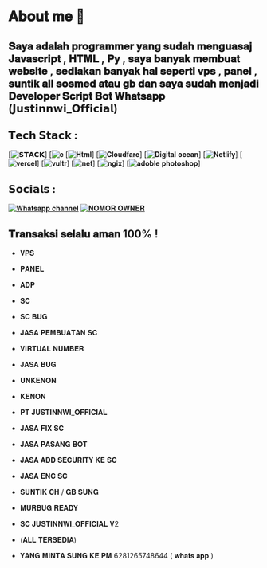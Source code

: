 # 𝐀𝐛𝐨𝐮𝐭 𝐦𝐞 💫

## 𝐒𝐚𝐲𝐚 𝐚𝐝𝐚𝐥𝐚𝐡 𝐩𝐫𝐨𝐠𝐫𝐚𝐦𝐦𝐞𝐫 𝐲𝐚𝐧𝐠 𝐬𝐮𝐝𝐚𝐡 𝐦𝐞𝐧𝐠𝐮𝐚𝐬𝐚𝐣 𝐉𝐚𝐯𝐚𝐬𝐜𝐫𝐢𝐩𝐭 , 𝐇𝐓𝐌𝐋 , 𝐏𝐲 , 𝐬𝐚𝐲𝐚 𝐛𝐚𝐧𝐲𝐚𝐤 𝐦𝐞𝐦𝐛𝐮𝐚𝐭 𝐰𝐞𝐛𝐬𝐢𝐭𝐞 , 𝐬𝐞𝐝𝐢𝐚𝐤𝐚𝐧 𝐛𝐚𝐧𝐲𝐚𝐤 𝐡𝐚𝐥 𝐬𝐞𝐩𝐞𝐫𝐭𝐢 𝐯𝐩𝐬 , 𝐩𝐚𝐧𝐞𝐥 , 𝐬𝐮𝐧𝐭𝐢𝐤 𝐚𝐥𝐥 𝐬𝐨𝐬𝐦𝐞𝐝 𝐚𝐭𝐚𝐮 𝐠𝐛 𝐝𝐚𝐧 𝐬𝐚𝐲𝐚 𝐬𝐮𝐝𝐚𝐡 𝐦𝐞𝐧𝐣𝐚𝐝𝐢 𝐃𝐞𝐯𝐞𝐥𝐨𝐩𝐞𝐫 𝐒𝐜𝐫𝐢𝐩𝐭 𝐁𝐨𝐭 𝐖𝐡𝐚𝐭𝐬𝐚𝐩𝐩 (𝗝𝘂𝘀𝘁𝗶𝗻𝗻𝘄𝗶_𝗢𝗳𝗳𝗶𝗰𝗶𝗮𝗹)

## 𝗧𝗲𝗰𝗵 𝗦𝘁𝗮𝗰𝗸 :
[![ 𝗦𝗧𝗔𝗖𝗞 ](https://camo.githubusercontent.com/bea90da226e09b503e6c8fde824f4816b98dcf30cd31e803006bf6335af06890/68747470733a2f2f696d672e736869656c64732e696f2f62616467652f6a6176612d2532334544384230302e7376673f7374796c653d666f722d7468652d6261646765266c6f676f3d6f70656e6a646b266c6f676f436f6c6f723d7768697465)]
[![ 𝐜 ](https://camo.githubusercontent.com/c3fd6682e8cca0f7c262a00f94ef0f65cadd0c8470669a2d7d6f3614e81b10c2/68747470733a2f2f696d672e736869656c64732e696f2f62616467652f632d2532333030353939432e7376673f7374796c653d666f722d7468652d6261646765266c6f676f3d63266c6f676f436f6c6f723d7768697465)
[![ 𝐇𝐭𝐦𝐥 ](https://camo.githubusercontent.com/d4d9d935f85b68223a3514c6a889ea3ed6a77afb5f560c05baa1a1b168077830/68747470733a2f2f696d672e736869656c64732e696f2f62616467652f68746d6c352d2532334533344632362e7376673f7374796c653d666f722d7468652d6261646765266c6f676f3d68746d6c35266c6f676f436f6c6f723d7768697465)]
[![ 𝐂𝐥𝐨𝐮𝐝𝐟𝐚𝐫𝐞 ](https://camo.githubusercontent.com/b709b385d5e956a7299e4657eca82be4ac00ea534bc9884daa6c5f07f02724e6/68747470733a2f2f696d672e736869656c64732e696f2f62616467652f436c6f7564666c6172652d4633383032303f7374796c653d666f722d7468652d6261646765266c6f676f3d436c6f7564666c617265266c6f676f436f6c6f723d7768697465)]
[![ 𝐃𝐢𝐠𝐢𝐭𝐚𝐥 𝐨𝐜𝐞𝐚𝐧 ](https://camo.githubusercontent.com/84a6b9bad3a2f7e87f8cc51c703ae8b5a727d0a04c575011fe4f673d7fd9a167/68747470733a2f2f696d672e736869656c64732e696f2f62616467652f4469676974616c4f6365616e2d2532333031363766662e7376673f7374796c653d666f722d7468652d6261646765266c6f676f3d6469676974616c4f6365616e266c6f676f436f6c6f723d7768697465)]
[![ 𝐍𝐞𝐭𝐥𝐢𝐟𝐲 ](https://camo.githubusercontent.com/69b4807267633882a7cef26d565a2d94eb14865131e38e6f86a725ede1897534/68747470733a2f2f696d672e736869656c64732e696f2f62616467652f6e65746c6966792d2532333030303030302e7376673f7374796c653d666f722d7468652d6261646765266c6f676f3d6e65746c696679266c6f676f436f6c6f723d23303043374237)]
[![ 𝐯𝐞𝐫𝐜𝐞𝐥 ](https://camo.githubusercontent.com/43962ea76518cc3d0819b0206791ae36c28ccc369f99f412379914f42431c025/68747470733a2f2f696d672e736869656c64732e696f2f62616467652f76657263656c2d2532333030303030302e7376673f7374796c653d666f722d7468652d6261646765266c6f676f3d76657263656c266c6f676f436f6c6f723d7768697465)]
[![𝐯𝐮𝐥𝐭𝐫](https://camo.githubusercontent.com/ef59da8411151629fcf09bba7db3665ddeda101e6613d59f1b592f6804092210/68747470733a2f2f696d672e736869656c64732e696f2f62616467652f56756c74722d3030374246432e7376673f7374796c653d666f722d7468652d6261646765266c6f676f3d76756c7472)]
[![ 𝐧𝐞𝐭 ](https://camo.githubusercontent.com/f4c52b575a890c7e67c6541271fc5733506088d19c77ffde6bab3e18e7948536/68747470733a2f2f696d672e736869656c64732e696f2f62616467652f2e4e45542d3543324439313f7374796c653d666f722d7468652d6261646765266c6f676f3d2e6e6574266c6f676f436f6c6f723d7768697465)]
[![𝐧𝐠𝐢𝐱](https://camo.githubusercontent.com/6359618ebe1fbaa0240c6110fb3661f3d412483fc61a127708cf4c23213bc195/68747470733a2f2f696d672e736869656c64732e696f2f62616467652f6e67696e782d2532333030393633392e7376673f7374796c653d666f722d7468652d6261646765266c6f676f3d6e67696e78266c6f676f436f6c6f723d7768697465)]
[![ 𝐚𝐝𝐨𝐛𝐥𝐞 𝐩𝐡𝐨𝐭𝐨𝐬𝐡𝐨𝐩 ](https://camo.githubusercontent.com/d485fd81b8f92623acf84211a742cce2a361a3d7032c3399bb09167a1f9f23be/68747470733a2f2f696d672e736869656c64732e696f2f62616467652f61646f626525323070686f746f73686f702d2532333331413846462e7376673f7374796c653d666f722d7468652d6261646765266c6f676f3d61646f626525323070686f746f73686f70266c6f676f436f6c6f723d7768697465)]

## 𝗦𝗼𝗰𝗶𝗮𝗹𝘀 :

[![ 𝐖𝐡𝐚𝐭𝐬𝐚𝐩𝐩 𝐜𝐡𝐚𝐧𝐧𝐞𝐥 ](https://img1.pixhost.to/images/5388/593515328_joocloud.jpg)](https://whatsapp.com/channel/0029Vb5xOCeFCCoLrhVS0Z36)
[![ 𝐍𝐎𝐌𝐎𝐑 𝐎𝐖𝐍𝐄𝐑 ](https://img1.pixhost.to/images/5389/593516806_joocloud.jpg)](https://wa.me/62+81265748644)

## 𝐓𝐫𝐚𝐧𝐬𝐚𝐤𝐬𝐢 𝐬𝐞𝐥𝐚𝐥𝐮 𝐚𝐦𝐚𝐧 100% !

- 𝐕𝐏𝐒
- 𝐏𝐀𝐍𝐄𝐋
- 𝐀𝐃𝐏
- 𝐒𝐂
- 𝐒𝐂 𝐁𝐔𝐆
- 𝐉𝐀𝐒𝐀 𝐏𝐄𝐌𝐁𝐔𝐀𝐓𝐀𝐍 𝐒𝐂
- 𝐕𝐈𝐑𝐓𝐔𝐀𝐋 𝐍𝐔𝐌𝐁𝐄𝐑
- 𝐉𝐀𝐒𝐀 𝐁𝐔𝐆
- 𝐔𝐍𝐊𝐄𝐍𝐎𝐍
- 𝐊𝐄𝐍𝐎𝐍
- 𝐏𝐓 𝐉𝐔𝐒𝐓𝐈𝐍𝐍𝐖𝐈_𝐎𝐅𝐅𝐈𝐂𝐈𝐀𝐋
- 𝐉𝐀𝐒𝐀 𝐅𝐈𝐗 𝐒𝐂
- 𝐉𝐀𝐒𝐀 𝐏𝐀𝐒𝐀𝐍𝐆 𝐁𝐎𝐓
- 𝐉𝐀𝐒𝐀 𝐀𝐃𝐃 𝐒𝐄𝐂𝐔𝐑𝐈𝐓𝐘 𝐊𝐄 𝐒𝐂
- 𝐉𝐀𝐒𝐀 𝐄𝐍𝐂 𝐒𝐂
- 𝐒𝐔𝐍𝐓𝐈𝐊 𝐂𝐇 / 𝐆𝐁 𝐒𝐔𝐍𝐆
- 𝐌𝐔𝐑𝐁𝐔𝐆 𝐑𝐄𝐀𝐃𝐘
- 𝐒𝐂 𝐉𝐔𝐒𝐓𝐈𝐍𝐍𝐖𝐈_𝐎𝐅𝐅𝐈𝐂𝐈𝐀𝐋 𝐕2
- (𝐀𝐋𝐋 𝐓𝐄𝐑𝐒𝐄𝐃𝐈𝐀)

- 𝐘𝐀𝐍𝐆 𝐌𝐈𝐍𝐓𝐀 𝐒𝐔𝐍𝐆 𝐊𝐄 𝐏𝐌 6281265748644 ( 𝐰𝐡𝐚𝐭𝐬 𝐚𝐩𝐩 )

   
